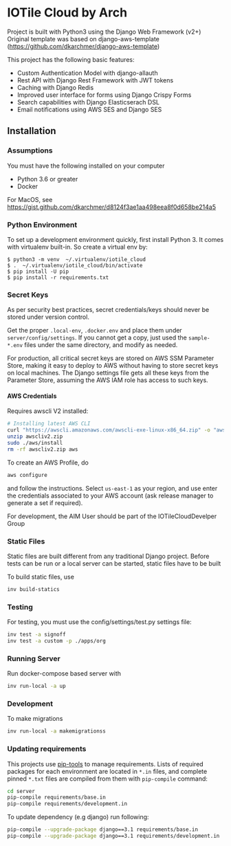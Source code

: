 

# IOTile Cloud by Arch

Project is built with Python3 using the Django Web Framework (v2+)
Original template was based on django-aws-template (https://github.com/dkarchmer/django-aws-template)

This project has the following basic features:

* Custom Authentication Model with django-allauth
* Rest API with Django Rest Framework with JWT tokens
* Caching with Django Redis
* Improved user interface for forms using Django Crispy Forms
* Search capabilities with Django Elasticserach DSL
* Email notifications using AWS SES and Django SES

## Installation

### Assumptions

You must have the following installed on your computer

* Python 3.6 or greater
* Docker

For MacOS, see https://gist.github.com/dkarchmer/d8124f3ae1aa498eea8f0d658be214a5

### Python Environment

To set up a development environment quickly, first install Python 3. It comes with virtualenv built-in. So create a virtual env by:

```
$ python3 -m venv  ~/.virtualenv/iotile_cloud
$ .  ~/.virtualenv/iotile_cloud/bin/activate
$ pip install -U pip
$ pip install -r requirements.txt
```

### Secret Keys

As per security best practices, secret credentials/keys should never be stored under version control.

Get the proper `.local-env`, `.docker.env` and place them under `server/config/settings`.
If you cannot get a copy, just used the `sample-*.env` files under the same directory, and modify as needed.

For production, all critical secret keys are stored on AWS SSM Parameter Store, making it 
easy to deploy to AWS without having to store secret keys on local machines. The Django 
settings file gets all these keys from the Parameter Store, assuming the AWS IAM role
has access to such keys.

#### AWS Credentials

Requires awscli V2 installed:

```bash
# Installing latest AWS CLI
curl "https://awscli.amazonaws.com/awscli-exe-linux-x86_64.zip" -o "awscliv2.zip"
unzip awscliv2.zip
sudo ./aws/install
rm -rf awscliv2.zip aws
```

To create an AWS Profile, do

```bash
aws configure
```

and follow the instructions. Select `us-east-1` as your region, and use enter the credentials associated to
your AWS account (ask release manager to generate a set if required).

For development, the AIM User should be part of the IOTileCloudDevelper Group

### Static Files

Static files are built different from any traditional Django project. Before tests can be run
or a local server can be started, static files have to be built

To build static files, use

```bash
inv build-statics
```

### Testing

For testing, you must use the config/settings/test.py settings file:

```bash
inv test -a signoff
inv test -a custom -p ./apps/org
```

### Running Server

Run docker-compose based server with

```bash
inv run-local -a up
```

### Development

To make migrations

```bash
inv run-local -a makemigrationss
```

### Updating requirements

This projects use [pip-tools](https://github.com/jazzband/pip-tools) to manage requirements. 
Lists of required packages for each environment are located in `*.in` files, and complete pinned 
`*.txt` files are compiled from them with `pip-compile` command:

```bash
cd server 
pip-compile requirements/base.in
pip-compile requirements/development.in
```

To update dependency (e.g django) run following:

```bash
pip-compile --upgrade-package django==3.1 requirements/base.in
pip-compile --upgrade-package django==3.1 requirements/development.in
```
